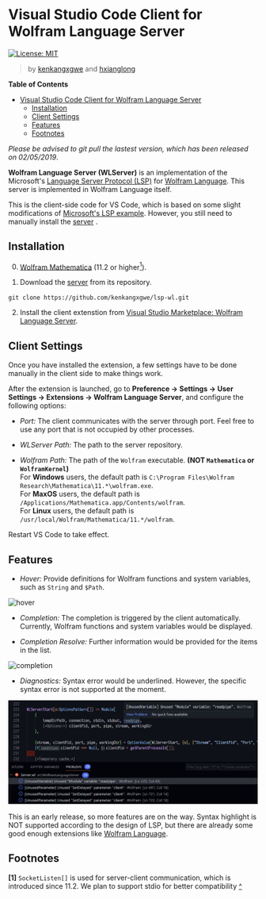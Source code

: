 # Visual Studio Code Client for Wolfram Language Server

[![License: MIT](https://img.shields.io/badge/License-MIT-yellow.svg)](https://opensource.org/licenses/MIT)

> by [kenkangxgwe](https://github.com/kenkangxgwe) and [hxianglong](https://github.com/huxianglong)

<!-- markdown-toc start - Don't edit this section. Run M-x markdown-toc-refresh-toc -->
**Table of Contents**

- [Visual Studio Code Client for Wolfram Language Server](#visual-studio-code-client-for-wolfram-language-server)
    - [Installation](#installation)
    - [Client Settings](#client-settings)
    - [Features](#features)
    - [Footnotes](#footnotes)

<!-- markdown-toc end -->

*Please be advised to git pull the lastest version, which has been released on 02/05/2019*.

**Wolfram Language Server (WLServer)** is an implementation of the Microsoft's
[Language Server Protocol
(LSP)](https://microsoft.github.io/language-server-protocol) for [Wolfram
Language](http://www.wolfram.com/language). This server is
implemented in Wolfram Language itself.

This is the client-side code for VS Code, which is based on some slight
modifications of [Microsoft's LSP
example](https://github.com/Microsoft/vscode-extension-samples/tree/master/lsp-sample).
However, you still need to manually install the
[server](https://github.com/kenkangxgwe/lsp-wl) .

## Installation

0. [Wolfram Mathematica](http://www.wolfram.com/mathematica/) (11.2 or higher<a
   name="ref1"></a>[<sup>1</sup>](#footnote1)).

1. Download the [server](https://github.com/kenkangxgwe/lsp-wl) from its
   repository.

  ```
  git clone https://github.com/kenkangxgwe/lsp-wl.git
  ```

2. Install the client extenstion from [Visual Studio Marketplace: Wolfram
Language Server](https://marketplace.visualstudio.com/items?itemName=lsp-wl.lsp-wl-client).

## Client Settings

Once you have installed the extension, a few settings have to be done manually
in the client side to make things work.

After the extension is launched, go to **Preference -> Settings -> User Settings
-> Extensions -> Wolfram Language Server**, and configure the following options:

- *Port:* The client communicates with the server through port. Feel free to use
  any port that is not occupied by other processes.

- *WLServer Path:* The path to the server repository.

- *Wolfram Path:* The path of the `Wolfram` executable. **(NOT `Mathematica` or `WolframKernel`)**  
  For **Windows** users, the default path is `C:\Program Files\Wolfram
  Research\Mathematica\11.*\wolfram.exe`.  
  For **MaxOS** users, the default path is
  `/Applications/Mathematica.app/Contents/wolfram`.  
  For **Linux** users, the default path is
  `/usr/local/Wolfram/Mathematica/11.*/wolfram`.

Restart VS Code to take effect.

## Features

- *Hover:* Provide definitions for Wolfram functions and system variables, such
  as `String` and `$Path`.

![hover](https://raw.githubusercontent.com/kenkangxgwe/lsp-wl/master/images/hover.png)

- *Completion:* The completion is triggered by the client automatically.
  Currently, Wolfram functions and system variables would be displayed.

- *Completion Resolve:* Further information would be provided for the items in
  the list.

![completion](https://raw.githubusercontent.com/kenkangxgwe/lsp-wl/master/images/completion.png)

- *Diagnostics:* Syntax error would be underlined. However, the specific syntax
  error is not supported at the moment.
  
![diagnostics](https://raw.githubusercontent.com/kenkangxgwe/lsp-wl/master/images/diagnostics.png)

This is an early release, so more features are on the way. Syntax highlight is
NOT supported according to the design of LSP, but there are already some good
enough extensions like [Wolfram
Language](https://marketplace.visualstudio.com/items?itemName=flipphillips.wolfram-language).

## Footnotes

<a name="footnote1"> </a> **[1]** `SocketListen[]` is used for server-client
communication, which is introduced since 11.2. We plan to support stdio for
better compatibility [^](#ref1)
